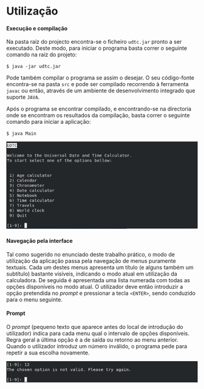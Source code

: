# Utilização

#### Execução e compilação

Na pasta raíz do projecto encontra-se o ficheiro `udtc.jar` pronto a ser
executado. Deste modo, para iniciar o programa basta correr o seguinte comando
na raíz do projeto:

    $ java -jar udtc.jar

Pode também compilar o programa se assim o desejar. O seu código-fonte
encontra-se na pasta `src` e pode ser compilado recorrendo à ferramenta `javac`
ou então, através de um ambiente de desenvolvimento integrado que suporte
`JAVA`.

Após o programa se encontrar compilado, e encontrando-se na directoria onde se
encontram os resultados da compilação, basta correr o seguinte comando para
iniciar a aplicação:

    $ java Main

![Menu inicial do programa](img/00-initial.png)


#### Navegação pela interface

Tal como sugerido no enunciado deste trabalho prático, o modo de utilização da
aplicação passa pela navegação de menus puramente textuais. Cada um destes menus
apresenta um título (e alguns também um subtítulo) bastante visíveis, indicando
o modo atual em utilização da calculadora. De seguida é apresentada uma lista
numerada com todas as opções disponíveis no modo atual. O utilizador deve então
introduzir a opção pretendida no *prompt* e pressionar a tecla `<ENTER>`, sendo
conduzido para o menu seguinte.

#### Prompt

O *prompt* (pequeno texto que aparece antes do local de introdução do
utilizador) indica para cada menu qual o intervalo de opções disponíveis. Regra
geral a última opção é a de saída ou retorno ao menu anterior. Quando o
utilizador introduz um número inválido, o programa pede para repetir a sua
escolha novamente.

![Aviso de introdução de opção incorrecta](img/prompt.png)
